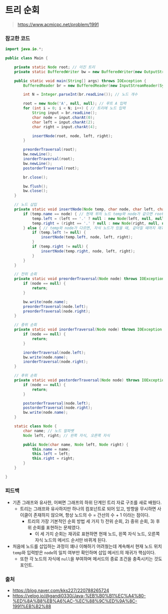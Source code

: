 # 트리 순회

> https://www.acmicpc.net/problem/1991

### 참고한 코드

```java
import java.io.*;

public class Main {

    private static Node root; // 이진 트리
    private static BufferedWriter bw = new BufferedWriter(new OutputStreamWriter(System.out));

    public static void main(String[] args) throws IOException {
        BufferedReader br = new BufferedReader(new InputStreamReader(System.in));

        int N = Integer.parseInt(br.readLine()); // 노드 개수

        root = new Node('A', null, null); // 루트 A 입력
        for (int i = 0; i < N; i++) { // 트리에 노드 입력
            String input = br.readLine();
            char node = input.charAt(0);
            char left = input.charAt(2);
            char right = input.charAt(4);

            insertNode(root, node, left, right);
        }

        preorderTraversal(root);
        bw.newLine();
        inorderTraversal(root);
        bw.newLine();
        postorderTraversal(root);

        br.close();

        bw.flush();
        bw.close();
    }

    // 노드 삽입
    private static void insertNode(Node temp, char node, char left, char right) {
        if (temp.name == node) { // 현재 위치 노드 temp와 node가 같으면 root에 자식 노드 null 또는 값 삽입
            temp.left = (left == '.' ? null : new Node(left, null, null));
            temp.right = (right == '.' ? null : new Node(right, null, null));
        } else { // temp와 node가 다르면, 자식 노드가 있을 때, 같아질 때까지 재귀. 자식 노드 없으면 삽입 종료
            if (temp.left != null) {
                insertNode(temp.left, node, left, right);
            }
            if (temp.right != null) {
                insertNode(temp.right, node, left, right);
            }
        }
    }

    // 전위 순회
    private static void preorderTraversal(Node node) throws IOException {
        if (node == null) {
            return;
        }

        bw.write(node.name);
        preorderTraversal(node.left);
        preorderTraversal(node.right);
    }

    // 중위 순회
    private static void inorderTraversal(Node node) throws IOException {
        if (node == null) {
            return;
        }

        inorderTraversal(node.left);
        bw.write(node.name);
        inorderTraversal(node.right);
    }

    // 후위 순회
    private static void postorderTraversal(Node node) throws IOException {
        if (node == null) {
            return;
        }

        postorderTraversal(node.left);
        postorderTraversal(node.right);
        bw.write(node.name);
    }

    static class Node {
        char name; // 노드 알파벳
        Node left, right; // 왼쪽 자식, 오른쪽 자식

        public Node(char name, Node left, Node right) {
            this.name = name;
            this.left = left;
            this.right = right;
        }
    }

}
```

### 피드백

- 기존 그래프와 유사한, 어쩌면 그래프의 하위 단계인 트리 자료 구조를 새로 배웠다.
    - 트리는 그래프와 유사하지만 하나의 컴포넌트로 되어 있고, 방향을 무시하면 사이클이 존재하지 않으며, 항상 노드의 수 = 간선의 수 + 1 이라는 점이다.
        - 트리의 가장 기본적인 순회 방법 세 가지 1) 전위 순회, 2) 중위 순회, 3) 후위 순회를 표현하는 문제였다.
            - 이 세 가지 순회는 재귀로 표현하면 현재 노드, 왼쪽 자식 노드, 오른쪽 자식 노드의 메서드 순서만 바뀌게 된다.
- 처음에 노드를 삽입하는 과정이 꽤나 이해하기 어려웠는데 계속해서 현재 노드 위치 `temp`와 입력받은 `node`의 일치 여부만 확인하며 삽입 메서드의 재귀가 핵심이다.
    - 또한 각 노드의 자식에 `null`을 부여하며 메서드의 종료 조건을 충족시키는 것도 포인트.

### 출처

- https://blog.naver.com/kks227/220788265724
- https://velog.io/@gandi0330/Java-%EB%B0%B1%EC%A4%80-%ED%8A%B8%EB%A6%AC-%EC%88%9C%ED%9A%8C-1991%EB%B2%88
